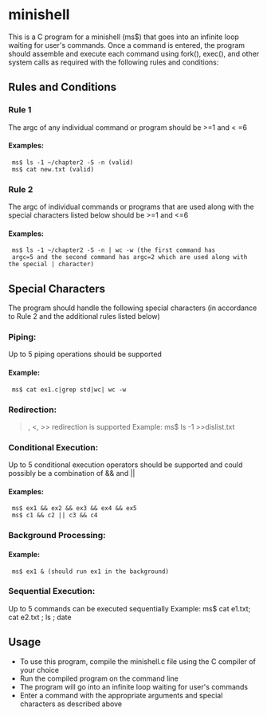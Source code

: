 # minishell
This is a C program for a minishell (ms$) that goes into an infinite loop waiting for user's commands. Once a command is entered, the program should assemble and execute each command using fork(), exec(), and other system calls as required with the following rules and conditions:

## Rules and Conditions
### Rule 1
The argc of any individual command or program should be >=1 and < =6
#### Examples:
     ms$ ls -1 ~/chapter2 -S -n (valid)
     ms$ cat new.txt (valid)
### Rule 2
The argc of individual commands or programs that are used along with the special characters listed below should be >=1 and <=6
#### Examples:
     ms$ ls -1 ~/chapter2 -S -n | wc -w (the first command has 
     argc=5 and the second command has argc=2 which are used along with the special | character)
## Special Characters
The program should handle the following special characters (in accordance to Rule 2 and the additional rules listed below)

### Piping:
Up to 5 piping operations should be supported
#### Example: 
     ms$ cat ex1.c|grep std|wc| wc -w
### Redirection:
>, <, >> redirection is supported
Example: ms$ ls -1 >>dislist.txt
### Conditional Execution:
Up to 5 conditional execution operators should be supported and could possibly be a combination of && and ||
#### Examples:
     ms$ ex1 && ex2 && ex3 && ex4 && ex5
     ms$ c1 && c2 || c3 && c4
### Background Processing:
#### Example: 
     ms$ ex1 & (should run ex1 in the background)
### Sequential Execution:
Up to 5 commands can be executed sequentially
Example: ms$ cat e1.txt; cat e2.txt ; ls ; date
## Usage
- To use this program, compile the minishell.c file using the C compiler of your choice
- Run the compiled program on the command line
- The program will go into an infinite loop waiting for user's commands
- Enter a command with the appropriate arguments and special characters as described above
